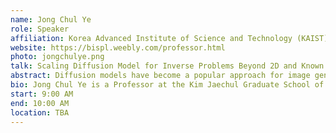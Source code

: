 ```yaml
---
name: Jong Chul Ye
role: Speaker
affiliation: Korea Advanced Institute of Science and Technology (KAIST)
website: https://bispl.weebly.com/professor.html
photo: jongchulye.png
talk: Scaling Diffusion Model for Inverse Problems Beyond 2D and Known Forward Models
abstract: Diffusion models have become a popular approach for image generation and reconstruction due to their numerous advantages. However, most diffusion-based inverse problem-solving methods only deal with 2D images, and even recently published 3D methods do not fully exploit the 3D distribution prior. Moreover, most of the approaches assume the known forward model, while many inverse problems are involved with blind reconstruction without prior knowledge of the forward model. To address this, we propose a novel approach using two perpendicular pre-trained 2D diffusion models to solve the 3D inverse problem, and blind diffusion models. Our experimental results demonstrate that our method is highly effective for MRI Z-axis super-resolution, compressed sensing MRI, and sparse-view CT, blind deconvolution.
bio: Jong Chul Ye is a Professor at the Kim Jaechul Graduate School of Artificial Intelligence (AI) of Korea Advanced Institute of Science and Technology (KAIST), Korea. He received his B.Sc. and M.Sc. degrees from Seoul National University, Korea, and his PhD from Purdue University. Before joining KAIST, he worked at Philips Research and GE Global Research in New York. He has served as an associate editor of IEEE Trans. on Image Processing and an editorial board member for Magnetic Resonance in Medicine. He is currently an associate editor for IEEE Trans. on Medical Imaging and a Senior Editor of IEEE Signal Processing Magazine. He is an IEEE Fellow, was the Chair of IEEE SPS Computational Imaging TC, and IEEE EMBS Distinguished Lecturer. He was a General co-chair (with Mathews Jacob) for IEEE Symposium on Biomedical Imaging (ISBI) 2020. His research interest is in machine learning for biomedical imaging and computer vision.
start: 9:00 AM
end: 10:00 AM
location: TBA
---
```

